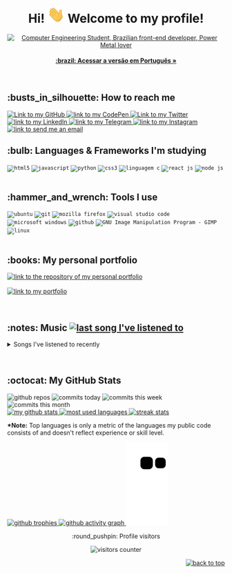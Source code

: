 <div id="top"></div>
<h1 align="center" > Hi! <img width="40px" src="./assets/hi.gif" alt="waving hand"> Welcome to my profile!</h1>

<div align="center">
    <a href="https://git.io/typing-svg"><img src="https://readme-typing-svg.herokuapp.com?font=Roboto+Slab&color=%237E3ACE&size=24&center=true&vCenter=true&width=410&lines=I'm+Caroline;Computer+Engineering+Student;Brazilian+Front-end+Dev;Power+Metal+Lover+%3C3;function+findQuestion(42)" alt="Computer Engineering Student, Brazilian front-end developer, Power Metal lover"></a>
</div>

<h4 align="center"><a href="./READMEpt-br.md">:brazil: Acessar a versão em Português »</a></h4>
</br>

<h2>:busts_in_silhouette: How to reach me</h2>
<a href="https://github.com/Carol42">
    <img alt="Link to my GitHub" src="https://img.shields.io/github/followers/Carol42?style=social&label=@Carol42">
</a>
<a href="https://codepen.io/Carol42">
    <img alt="link to my CodePen" src="https://img.shields.io/static/v1?label&message=/Carol42&color=000000&style=flat&logo=codepen"  />
</a>
<a href="https://twitter.com/carol_heloo/">
    <img alt="Link to my Twitter" src="https://img.shields.io/twitter/follow/Carol_Heloo?style=social&label=@Carol_Heloo">
</a>
<a href="https://linkedin.com/in/carol42">
    <img alt="link to my LinkedIn" src="https://img.shields.io/static/v1?label&message=/in/carol42&color=0A66C2&style=plastic&logo=linkedin" />
</a>
<a href="https://t.me/carol_helo">
    <img alt="link to my Telegram" src="https://img.shields.io/static/v1?label&message=@carol_helo&color=26A5E4&style=plastic&logo=telegram&logoColor=whitesmoke" />
</a>
<a href="https://www.instagram.com/carol_helloo/">
    <img alt="link to my Instagram" src="https://img.shields.io/static/v1?label&message=@carol_helloo&color=7E3ACE&style=plastic&logo=instagram&logoColor=whitesmoke" />
</a>
<a href="mailto:carol42.helo@gmail.com">
    <img alt="link to send me an email" src="https://img.shields.io/static/v1?label&message=carol42.helo@gmail.com&color=whitesmoke&style=plastic&logo=gmail" />
</a>

</br>

<h2>:bulb: Languages & Frameworks I'm studying</h2>
<code><img alt="html5" width="60px" src="https://cdn.jsdelivr.net/gh/devicons/devicon/icons/html5/html5-original-wordmark.svg" /></code>
<code><img alt="javascript" width="50px" src="https://cdn.jsdelivr.net/gh/devicons/devicon/icons/javascript/javascript-original.svg" /></code>
<code><img alt="python" width="60px" src="https://cdn.jsdelivr.net/gh/devicons/devicon/icons/python/python-original-wordmark.svg" /></code>
<code><img alt="css3" width="60px" src="https://cdn.jsdelivr.net/gh/devicons/devicon/icons/css3/css3-original-wordmark.svg" /></code>
<code><img alt="linguagem c" width="60px" src="https://cdn.jsdelivr.net/gh/devicons/devicon/icons/c/c-original.svg" /></code>
<code><img alt="react js" width="60px" src="https://cdn.jsdelivr.net/gh/devicons/devicon/icons/react/react-original-wordmark.svg" /></code>
<code><img alt="node js" width="80px" src="https://cdn.jsdelivr.net/gh/devicons/devicon/icons/nodejs/nodejs-original-wordmark.svg" /></code>
</br></br>

<h2>:hammer_and_wrench: Tools I use</h2>
<code><img alt="ubuntu" width="60px" src="https://cdn.jsdelivr.net/gh/devicons/devicon/icons/ubuntu/ubuntu-plain-wordmark.svg" /></code>
<code><img alt="git" width="60px" src="https://cdn.jsdelivr.net/gh/devicons/devicon/icons/git/git-plain-wordmark.svg" /></code>
<code><img alt="mozilla firefox" width="60px" src="https://cdn.jsdelivr.net/gh/devicons/devicon/icons/firefox/firefox-original-wordmark.svg" /></code>
<code><img alt="visual studio code" width="50px" src="https://cdn.jsdelivr.net/gh/devicons/devicon/icons/vscode/vscode-original-wordmark.svg" /></code>
<code><img alt="microsoft windows" width="50px" src="https://cdn.jsdelivr.net/gh/devicons/devicon/icons/windows8/windows8-original.svg" /></code>
<code><img alt="github" width="60px" src="https://cdn.jsdelivr.net/gh/devicons/devicon/icons/github/github-original-wordmark.svg" /></code>
<code><img alt="GNU Image Manipulation Program - GIMP" width="60px" src="https://cdn.jsdelivr.net/gh/devicons/devicon/icons/gimp/gimp-original-wordmark.svg" /></code>
<code><img alt="linux" width="60px" src="https://cdn.jsdelivr.net/gh/devicons/devicon/icons/linux/linux-original.svg" /></code>
</br></br>

<h2>:books: My personal portfolio</h2>
<a href="https://github.com/Carol42/portfolio">
    <img alt="link to the repository of my personal portfolio" src="https://github-readme-stats.vercel.app/api/pin/?username=Carol42&repo=portfolio&theme=midnight-purple&hide_border=true">
</a>
</br></br>
<a href="https://portfolio-carol42.vercel.app/">
    <img alt="link to my portfolio" src="https://img.shields.io/static/v1?label&message=open+portfolio&color=7E3ACE&style=for-the-badge" />
</a>
</br></br></br>

<h2>:notes: Music <a href="https://www.last.fm/user/carol-helo"><img alt="last song I've listened to" src="https://badges.lastfm.workers.dev/last-played?user=carol-helo&color=7E3ACE&logoColor=7E3ACE&label=Last+song+I've+listened+to"></a></h2>


<!-- lastfm -->
<p align="center"></p>


<details>
    <summary>Songs I've listened to recently</summary>
    <a href="https://github.com/JeffreyCA/lastfm-recently-played-readme">
        <img alt="10 last songs I've listened to" src="https://lastfm-recently-played.vercel.app/api?user=carol-helo&count=10&width=490">
    </a>
</details>
</br></br>
<h2>:octocat: My GitHub Stats</h2>
<div>
    <img alt="github repos" src="https://badges.pufler.dev/repos/Carol42?color=181717&style=for-the-badge&labelColor=7E3ACE">
    <img alt="commits today" src="https://badges.pufler.dev/commits/daily/Carol42?color=181717&style=for-the-badge&labelColor=7E3ACE">
    <img alt="commits this week" src="https://badges.pufler.dev/commits/weekly/Carol42?color=181717&style=for-the-badge&labelColor=7E3ACE">
    <img alt="commits this month" src="https://badges.pufler.dev/commits/monthly/Carol42?color=181717&style=for-the-badge&labelColor=7E3ACE">
</div>
<div alig="center">
    <a href="https://github.com/anuraghazra/github-readme-stats">
        <img height=180em src="https://github-readme-stats.vercel.app/api?username=Carol42&count_private=true&show_icons=true&theme=midnight-purple&hide_border=true&hide_title=true" alt="my github stats" />
    </a>
    <a href="https://github.com/anuraghazra/github-readme-stats">
        <img height=180em src="https://github-readme-stats.vercel.app/api/top-langs/?username=Carol42&theme=midnight-purple&hide_border=true&layout=compact&custom_title=Most+Used+Languages*" alt="most used languages" />
    </a>
    <a href="https://github.com/DenverCoder1/github-readme-streak-stats">
        <img height=180em src="https://github-readme-streak-stats.herokuapp.com/?user=Carol42&theme=midnight-purple&hide_border=true" alt="streak stats"/>
    </a>
    </br>
    <p><b>*Note:</b> Top languages is only a metric of the languages my public code consists of and doesn't reflect experience or skill level.</p>
</div>
<a href="https://github.com/ryo-ma/github-profile-trophy">
    <img alt="github trophies" src="https://github-profile-trophy.vercel.app/?username=Carol42&theme=discord&no-frame=true&column=7">
</a>

<a href="https://github.com/ashutosh00710/github-readme-activity-graph">
    <img alt="github activity graph" src="https://activity-graph.herokuapp.com/graph?username=Carol42&theme=material-palenight&area=true&hide_border=true">
</a>

<img alt="github contribution snake animation" src="https://github.com/Carol42/Carol42/blob/output/github-contribution-grid-snake.svg">

<p align="center">:round_pushpin: Profile visitors</p>
<div align="center">
    <img alt="visitors counter" src="https://profile-counter.glitch.me/Carol42/count.svg">
</div>

<p align="right"><a href="#top"><img src="https://img.shields.io/static/v1?label&message=back+to+top&color=7E3ACE&style=flat&logo" alt="back to top" /></a></p>
